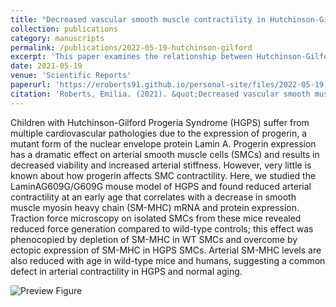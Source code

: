 ```yaml
---
title: "Decreased vascular smooth muscle contractility in Hutchinson-Gilford Progeria Syndrome linked to defective smooth muscle myosin heavy chain expression"
collection: publications
category: manuscripts
permalink: /publications/2022-05-19-hutchinson-gilford
excerpt: 'This paper examines the relationship between Hutchinson-Gilford Progeria Syndrome and the cellular/mechanical properties of the cardiovascular system.'
date: 2021-05-19
venue: 'Scientific Reports'
paperurl: 'https://eroberts91.github.io/personal-site/files/2022-05-19-hutchinson-gilford/2022-05-19-hutchinson-gilford.pdf'
citation: 'Roberts, Emilia. (2021). &quot;Decreased vascular smooth muscle contractility in Hutchinson-Gilford Progeria Syndrome linked to defective smooth muscle myosin heavy chain expression.&quot; <i>Scientific Reports</i>. 11(1).'
---
```


Children with Hutchinson-Gilford Progeria Syndrome (HGPS) suffer from multiple cardiovascular pathologies due to the expression of progerin, a mutant form of the nuclear envelope protein Lamin A. Progerin expression has a dramatic effect on arterial smooth muscle cells (SMCs) and results in decreased viability and increased arterial stiffness. However, very little is known about how progerin affects SMC contractility. Here, we studied the LaminAG609G/G609G mouse model of HGPS and found reduced arterial contractility at an early age that correlates with a decrease in smooth muscle myosin heavy chain (SM-MHC) mRNA and protein expression. Traction force microscopy on isolated SMCs from these mice revealed reduced force generation compared to wild-type controls; this effect was phenocopied by depletion of SM-MHC in WT SMCs and overcome by ectopic expression of SM-MHC in HGPS SMCs. Arterial SM-MHC levels are also reduced with age in wild-type mice and humans, suggesting a common defect in arterial contractility in HGPS and normal aging.

![Preview Figure](https://eroberts91.github.io/personal-site/files/2022-05-19-hutchinson-gilford/hutchinson-gilford1.png?raw=true)